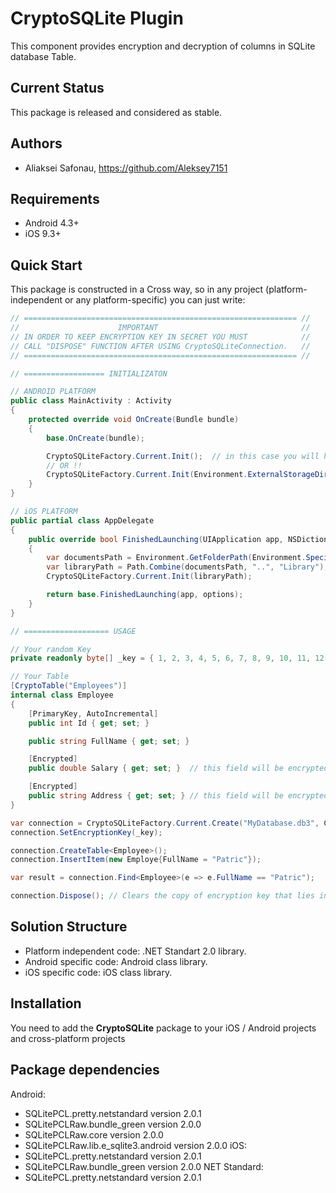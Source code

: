 # CryptoSQLite Plugin

This component provides encryption and decryption of columns in SQLite database Table. 

## Current Status

This package is released and considered as stable.

## Authors

* Aliaksei Safonau, https://github.com/Aleksey7151

## Requirements

* Android 4.3+
* iOS 9.3+

## Quick Start

This package is constructed in a Cross way, so in any project (platform-independent or any platform-specific) you can just write:

```C#
// ============================================================= //
//                      IMPORTANT                                //
// IN ORDER TO KEEP ENCRYPTION KEY IN SECRET YOU MUST            //
// CALL "DISPOSE" FUNCTION AFTER USING CryptoSQLiteConnection.   //
// ============================================================= //

// ================== INITIALIZATON

// ANDROID PLATFORM
public class MainActivity : Activity
{
	protected override void OnCreate(Bundle bundle)
	{
		base.OnCreate(bundle);

		CryptoSQLiteFactory.Current.Init();  // in this case you will have to provide full path to your database file when you will be calling "Create" method
		// OR !!
		CryptoSQLiteFactory.Current.Init(Environment.ExternalStorageDirectory.Path); // You can provide any other path to your folder with database files.
	}
}

// iOS PLATFORM
public partial class AppDelegate
{
	public override bool FinishedLaunching(UIApplication app, NSDictionary options)
	{
		var documentsPath = Environment.GetFolderPath(Environment.SpecialFolder.Personal); // Documents folder
		var libraryPath = Path.Combine(documentsPath, "..", "Library");                    // Library folder
		CryptoSQLiteFactory.Current.Init(libraryPath);

		return base.FinishedLaunching(app, options);
	}
}

// =================== USAGE

// Your random Key
private readonly byte[] _key = { 1, 2, 3, 4, 5, 6, 7, 8, 9, 10, 11, 12, 13, 14, 15, 16, 17, 18, 19, 20, 21, 22, 23, 24, 25, 26, 27, 28, 29, 30, 31, 32 };

// Your Table
[CryptoTable("Employees")]
internal class Employee
{
	[PrimaryKey, AutoIncremental]
	public int Id { get; set; }

	public string FullName { get; set; }

	[Encrypted]
	public double Salary { get; set; }	// this field will be encrypted before storing in SQLite database

	[Encrypted]
	public string Address { get; set; } // this field will be encrypted before storing in SQLite database
}

var connection = CryptoSQLiteFactory.Current.Create("MyDatabase.db3", CryptoAlgorithms.AesWith256BitsKey);
connection.SetEncryptionKey(_key);

connection.CreateTable<Employee>();
connection.InsertItem(new Employe{FullName = "Patric"});

var result = connection.Find<Employee>(e => e.FullName == "Patric");

connection.Dispose(); // Clears the copy of encryption key that lies in CryptoStorage library

```

## Solution Structure
* Platform independent code: .NET Standart 2.0 library.
* Android specific code: Android class library.
* iOS specific code: iOS class library.

## Installation
You need to add the **CryptoSQLite** package to your iOS / Android projects and cross-platform projects

## Package dependencies
Android:
* SQLitePCL.pretty.netstandard version 2.0.1
* SQLitePCLRaw.bundle_green version 2.0.0
* SQLitePCLRaw.core version 2.0.0
* SQLitePCLRaw.lib.e_sqlite3.android version 2.0.0
iOS:
* SQLitePCL.pretty.netstandard version 2.0.1
* SQLitePCLRaw.bundle_green version 2.0.0
NET Standard:
* SQLitePCL.pretty.netstandard version 2.0.1
